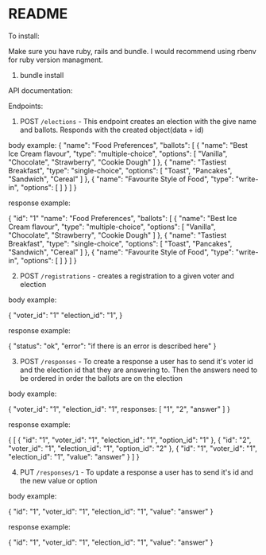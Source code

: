 # README

To install:

Make sure you have ruby, rails and bundle. I would recommend using rbenv for ruby version managment.
1. bundle install

API documentation:

Endpoints:

1. POST `/elections` -  This endpoint creates an election with the give name and ballots. Responds with the created object(data + id)

body example:
{
  "name": "Food Preferences",
  "ballots": [
    {
      "name": "Best Ice Cream flavour",
      "type": "multiple-choice",
      "options": [
        "Vanilla",
        "Chocolate",
        "Strawberry",
        "Cookie Dough"
      ]
    },
    {
      "name": "Tastiest Breakfast",
      "type": "single-choice",
      "options": [
        "Toast",
        "Pancakes",
        "Sandwich",
        "Cereal"
      ]
    },
    {
      "name": "Favourite Style of Food",
      "type": "write-in",
      "options": [ ]
    }
  ]
}

response example:

{
  "id": "1"
  "name": "Food Preferences",
  "ballots": [
    {
      "name": "Best Ice Cream flavour",
      "type": "multiple-choice",
      "options": [
        "Vanilla",
        "Chocolate",
        "Strawberry",
        "Cookie Dough"
      ]
    },
    {
      "name": "Tastiest Breakfast",
      "type": "single-choice",
      "options": [
        "Toast",
        "Pancakes",
        "Sandwich",
        "Cereal"
      ]
    },
    {
      "name": "Favourite Style of Food",
      "type": "write-in",
      "options": [ ]
    }
  ]
}

2. POST `/registrations` -  creates a registration to a given voter and election

body example:

{
  "voter_id": "1"
  "election_id": "1",
}

response example:

{
  "status": "ok",
  "error": "if there is an error is described here"
}

3. POST `/responses` -  To create a response a user has to send it's voter id and the election id that they are answering to.
Then the answers need to be ordered in order the ballots are on the election

body example:

{
  "voter_id": "1",
  "election_id": "1",
  responses: [
    "1",
    "2",
    "answer"
  ]
}

response example:

{
  [
    {
      "id": "1",
      "voter_id": "1",
      "election_id": "1",
      "option_id": "1"
    },
    {
      "id": "2",
      "voter_id": "1",
      "election_id": "1",
      "option_id": "2"
    },
    {
      "id": "1",
      "voter_id": "1",
      "election_id": "1",
      "value": "answer"
    }
  ]
}

4. PUT `/responses/1` -  To update a response a user has to send it's id and the new value or option

body example:

{
  "id": "1",
  "voter_id": "1",
  "election_id": "1",
  "value": "answer"
}

response example:

{
  "id": "1",
  "voter_id": "1",
  "election_id": "1",
  "value": "answer"
}
